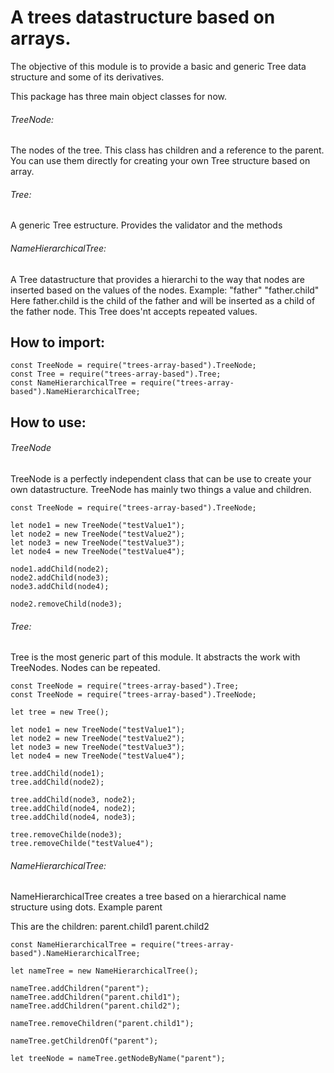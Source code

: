 # A trees datastructure based on arrays.

The objective of this module is to provide a basic and generic Tree data structure and some of its derivatives.

This package has three main object classes for now.

###### TreeNode:
The nodes of the tree. 
This class has children and a reference to the parent.
You can use them directly for creating your own Tree structure based on array.

###### Tree:
A generic Tree estructure.
Provides the validator and the methods 

###### NameHierarchicalTree:
A Tree datastructure that provides a hierarchi to the way that nodes are inserted based on the values of the nodes.
Example:
"father"
"father.child"
Here father.child is the child of the father and will be inserted as a child of the father node.
This Tree does'nt accepts repeated values.

## How to import:
```
const TreeNode = require("trees-array-based").TreeNode;
const Tree = require("trees-array-based").Tree;
const NameHierarchicalTree = require("trees-array-based").NameHierarchicalTree;
```

## How to use:
###### TreeNode
TreeNode is a perfectly independent class that can be use to create your own datastructure.
TreeNode has mainly two things a value and children.
```
const TreeNode = require("trees-array-based").TreeNode;

let node1 = new TreeNode("testValue1");
let node2 = new TreeNode("testValue2");
let node3 = new TreeNode("testValue3");
let node4 = new TreeNode("testValue4");

node1.addChild(node2);
node2.addChild(node3);
node3.addChild(node4);

node2.removeChild(node3);
```
###### Tree:
Tree is the most generic part of this module. It abstracts the work with TreeNodes.
Nodes can be repeated.
```
const TreeNode = require("trees-array-based").Tree;
const TreeNode = require("trees-array-based").TreeNode;

let tree = new Tree();

let node1 = new TreeNode("testValue1");
let node2 = new TreeNode("testValue2");
let node3 = new TreeNode("testValue3");
let node4 = new TreeNode("testValue4");

tree.addChild(node1);
tree.addChild(node2);

tree.addChild(node3, node2);
tree.addChild(node4, node2);
tree.addChild(node4, node3);

tree.removeChilde(node3);
tree.removeChilde("testValue4");
```
###### NameHierarchicalTree:
NameHierarchicalTree creates a tree based on a hierarchical name structure using dots.
Example
parent

This are the children:
parent.child1
parent.child2

```
const NameHierarchicalTree = require("trees-array-based").NameHierarchicalTree;

let nameTree = new NameHierarchicalTree();

nameTree.addChildren("parent");
nameTree.addChildren("parent.child1");
nameTree.addChildren("parent.child2");

nameTree.removeChildren("parent.child1");

nameTree.getChildrenOf("parent");

let treeNode = nameTree.getNodeByName("parent");
```